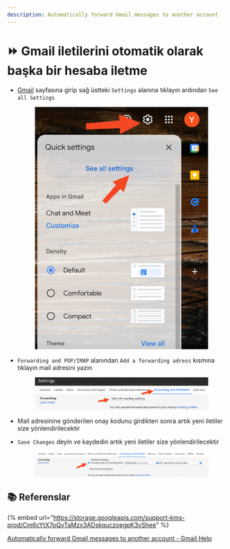 ```yaml
---
description: Automatically forward Gmail messages to another account
---
```


# ⏩ Gmail iletilerini otomatik olarak başka bir hesaba iletme

*   [Gmail](https://mail.google.com/mail) sayfasına girip sağ üstteki `Settings` alanına tıklayın ardından `See all Settings`



    <figure><img src="../.gitbook/assets/image (2).png" alt=""><figcaption></figcaption></figure>
*   `Forwarding and POP/IMAP` alanından `Add a forwarding adress` kısmına tıklayın mail adresini yazın



    <figure><img src="../.gitbook/assets/image (4).png" alt=""><figcaption></figcaption></figure>
* Mail adresinine gönderilen onay kodunu girdikten sonra artık yeni iletiler size yönlendirilecektir
*   `Save Changes` deyin ve kaydedin artık yeni iletiler size yönlendirilecektir



    <figure><img src="../.gitbook/assets/image (5).png" alt=""><figcaption></figcaption></figure>

## 📚 Referenslar

{% embed url="https://storage.googleapis.com/support-kms-prod/Cm6cYtX7pQvTaMzx3ADskquczoegpK3vShee" %}

[Automatically forward Gmail messages to another account - Gmail Help](https://support.google.com/mail/answer/10957?hl=en#zippy=,turn-automatic-forwarding-on-or-off)
